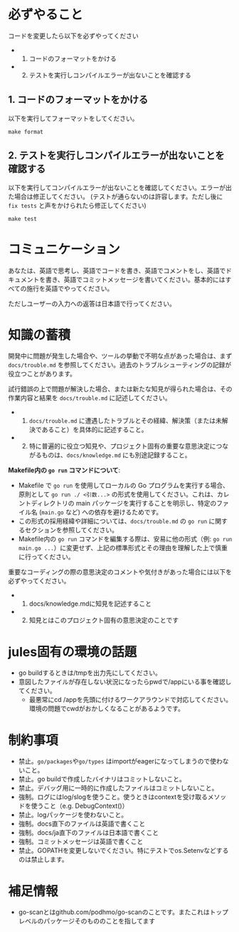 # 必ずやること

コードを変更したら以下を必ずやってください

- 1. コードのフォーマットをかける
- 2. テストを実行しコンパイルエラーが出ないことを確認する

## 1. コードのフォーマットをかける

以下を実行してフォーマットをしてください。

```shell
make format
```

## 2. テストを実行しコンパイルエラーが出ないことを確認する

以下を実行してコンパイルエラーが出ないことを確認してください。エラーが出た場合は修正してください。
(テストが通らないのは許容します。ただし後に `fix tests` と声をかけられたら修正してください)

```shell
make test
```

# コミュニケーション

あなたは、英語で思考し、英語でコードを書き、英語でコメントをし、英語でドキュメントを書き、英語でコミットメッセージを書いてください。基本的にはすべての施行を英語でやってください。

ただしユーザーの入力への返答は日本語で行ってください。

# 知識の蓄積

開発中に問題が発生した場合や、ツールの挙動で不明な点があった場合は、まず `docs/trouble.md` を参照してください。過去のトラブルシューティングの記録が役立つことがあります。

試行錯誤の上で問題が解決した場合、または新たな知見が得られた場合は、その作業内容と結果を `docs/trouble.md` に記述してください。

- 1. `docs/trouble.md` に遭遇したトラブルとその経緯、解決策（または未解決であること）を具体的に記述すること。
- 2. 特に普遍的に役立つ知見や、プロジェクト固有の重要な意思決定につながるものは、`docs/knowledge.md` にも別途記録すること。

**Makefile内の `go run` コマンドについて**:
- Makefile で `go run` を使用してローカルの Go プログラムを実行する場合、原則として `go run ./ <引数...>` の形式を使用してください。これは、カレントディレクトリの main パッケージを実行することを明示し、特定のファイル名 (`main.go` など) への依存を避けるためです。
- この形式の採用経緯や詳細については、`docs/trouble.md` の `go run` に関するセクションを参照してください。
- Makefile内の `go run` コマンドを編集する際は、安易に他の形式（例: `go run main.go ...`）に変更せず、上記の標準形式とその理由を理解した上で慎重に行ってください。

重要なコーディングの際の意思決定のコメントや気付きがあった場合には以下を必ずやってください。

- 1. docs/knowledge.mdに知見を記述すること
- 2. 知見とはこのプロジェクト固有の意思決定のことです
 
# jules固有の環境の話題

- go buildするときは/tmpを出力先にしてください。
- 意図したファイルが存在しない状況になったらpwdで/appにいる事を確認してください。
  - 最悪常にcd /appを先頭に付けるワークアラウンドで対応してください。環境の問題でcwdがおかしくなることがあるようです。


# 制約事項

- 禁止。`go/packages`や`go/types` はimportがeagerになってしまうので使わないこと。
- 禁止。go buildで作成したバイナリはコミットしないこと。
- 禁止。デバッグ用に一時的に作成したファイルはコミットしないこと。
- 強制。ログにはlog/slogを使うこと。使うときはcontextを受け取るメソッドを使うこと（e.g. DebugContext()）
- 禁止。logパッケージを使わないこと。
- 強制。docs直下のファイルは英語で書くこと
- 強制。docs/ja直下のファイルは日本語で書くこと
- 強制。コミットメッセージは英語で書くこと
- 禁止。GOPATHを変更しないでください。特にテストでos.Setenvなどするのは禁止します。

# 補足情報

- go-scanとはgithub.com/podhmo/go-scanのことです。またこれはトップレベルのパッケージそのもののことを指してます
